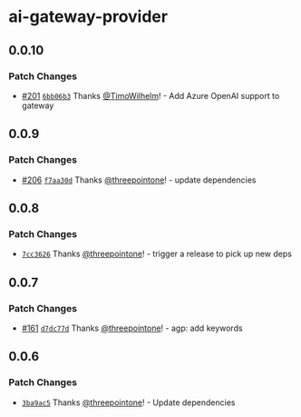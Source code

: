 # ai-gateway-provider

## 0.0.10

### Patch Changes

- [#201](https://github.com/cloudflare/ai/pull/201) [`6bb06b3`](https://github.com/cloudflare/ai/commit/6bb06b347e4ecd784e179aee42d3ce57d1855b2b) Thanks [@TimoWilhelm](https://github.com/TimoWilhelm)! - Add Azure OpenAI support to gateway

## 0.0.9

### Patch Changes

- [#206](https://github.com/cloudflare/ai/pull/206) [`f7aa30d`](https://github.com/cloudflare/ai/commit/f7aa30d9ee61fdc0330ea62c206a7ff3a3f64401) Thanks [@threepointone](https://github.com/threepointone)! - update dependencies

## 0.0.8

### Patch Changes

- [`7cc3626`](https://github.com/cloudflare/ai/commit/7cc362689fc632d1c266796b13272bc9a643007c) Thanks [@threepointone](https://github.com/threepointone)! - trigger a release to pick up new deps

## 0.0.7

### Patch Changes

- [#161](https://github.com/cloudflare/ai/pull/161) [`d7dc77d`](https://github.com/cloudflare/ai/commit/d7dc77d28a5f4f7eeb0c421ed9c82b2ee07ea9f8) Thanks [@threepointone](https://github.com/threepointone)! - agp: add keywords

## 0.0.6

### Patch Changes

- [`3ba9ac5`](https://github.com/cloudflare/ai/commit/3ba9ac5f1594d71dbedda8fec469084510afea43) Thanks [@threepointone](https://github.com/threepointone)! - Update dependencies

